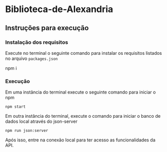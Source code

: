 # Biblioteca-de-Alexandria


## Instruções para execução

### Instalação dos requisitos
Execute no terminal o seguinte comando para instalar os requisitos listados no arquivo ```packages.json```

npm i

### Execução
Em uma instância do terminal execute o seguinte comando para iniciar o npm
```
npm start
```
Em outra instância do terminal, execute o comando para iniciar o banco de dados local através do json-server
```
npm run json:server
```

Após isso, entre na conexão local para ter acesso as funcionalidades da API.
